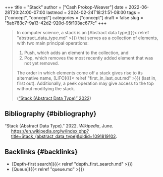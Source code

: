 +++
title = "Stack"
author = ["Cash Prokop-Weaver"]
date = 2022-06-28T20:24:00-07:00
lastmod = 2024-02-24T18:21:51-08:00
tags = ["concept", "concept"]
categories = ["concept"]
draft = false
slug = "5ab783c7-9a13-42d2-920d-95f103ac677c"
+++

> In computer science, a stack is an [Abstract data type]({{< relref "abstract_data_type.md" >}}) that serves as a collection of elements, with two main principal operations:
>
> 1.  Push, which adds an element to the collection, and
> 2.  Pop, which removes the most recently added element that was not yet removed.
>
> The order in which elements come off a stack gives rise to its alternative name, [LIFO]({{< relref "first_in_last_out.md" >}}) (last in, first out). Additionally, a peek operation may give access to the top without modifying the stack.
>
> (<a href="#citeproc_bib_item_1">“Stack (Abstract Data Type)” 2022</a>)


## Bibliography {#bibliography}

<style>.csl-entry{text-indent: -1.5em; margin-left: 1.5em;}</style><div class="csl-bib-body">
  <div class="csl-entry"><a id="citeproc_bib_item_1"></a>“Stack (Abstract Data Type).” 2022. <i>Wikipedia</i>, June. <a href="https://en.wikipedia.org/w/index.php?title=Stack_(abstract_data_type)&oldid=1091819102">https://en.wikipedia.org/w/index.php?title=Stack_(abstract_data_type)&#38;oldid=1091819102</a>.</div>
</div>


## Backlinks {#backlinks}

-   [Depth-first search]({{< relref "depth_first_search.md" >}})
-   [Queue]({{< relref "queue.md" >}})
